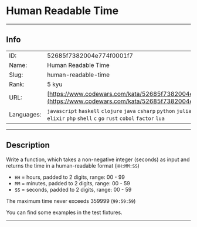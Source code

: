 # Human Readable Time

---
## Info

|            |                                      |
|:-----------|:-------------------------------------|
| ID:        | 52685f7382004e774f0001f7                              |
| Name:      | Human Readable Time                            |
| Slug:      | human-readable-time                            |
| Rank:      | 5 kyu                       |
| URL:       | [https://www.codewars.com/kata/52685f7382004e774f0001f7](https://www.codewars.com/kata/52685f7382004e774f0001f7)                 |
| Languages: |  `javascript`  `haskell`  `clojure`  `java`  `csharp`  `python`  `julia`  `typescript`  `elixir`  `php`  `shell`  `c`  `go`  `rust`  `cobol`  `factor`  `lua`  |

---
## Description

Write a function, which takes a non-negative integer (seconds) as input and returns the time in a human-readable format (`HH:MM:SS`)

* `HH` = hours, padded to 2 digits, range: 00 - 99
* `MM` = minutes, padded to 2 digits, range: 00 - 59
* `SS` = seconds, padded to 2 digits, range: 00 - 59

The maximum time never exceeds 359999 (`99:59:59`)

You can find some examples in the test fixtures.

---
